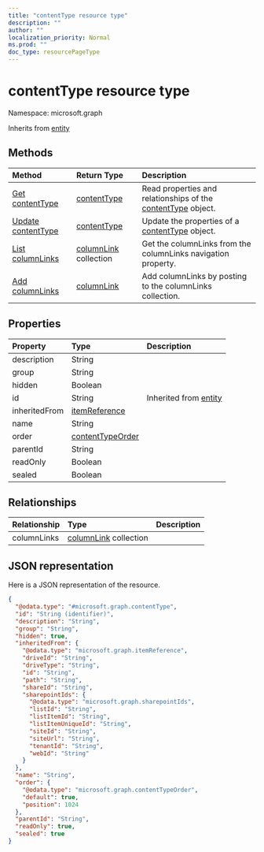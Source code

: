 ```yaml
---
title: "contentType resource type"
description: ""
author: ""
localization_priority: Normal
ms.prod: ""
doc_type: resourcePageType
---
```


# contentType resource type


Namespace: microsoft.graph




Inherits from [entity](../resources/entity.md)

## Methods
|Method|Return Type|Description|
|:---|:---|:---|
|[Get contentType](../api/contenttype-get.md)|[contentType](../resources/contenttype.md)|Read properties and relationships of the [contentType](../resources/contenttype.md) object.|
|[Update contentType](../api/contenttype-update.md)|[contentType](../resources/contenttype.md)|Update the properties of a [contentType](../resources/contenttype.md) object.|
|[List columnLinks](../api/contenttype-list-columnlinks.md)|[columnLink](../resources/columnlink.md) collection|Get the columnLinks from the columnLinks navigation property.|
|[Add columnLinks](../api/contenttype-post-columnlinks.md)|[columnLink](../resources/columnlink.md)|Add columnLinks by posting to the columnLinks collection.|

## Properties
|Property|Type|Description|
|:---|:---|:---|
|description|String||
|group|String||
|hidden|Boolean||
|id|String| Inherited from [entity](../resources/entity.md)|
|inheritedFrom|[itemReference](../resources/itemreference.md)||
|name|String||
|order|[contentTypeOrder](../resources/contenttypeorder.md)||
|parentId|String||
|readOnly|Boolean||
|sealed|Boolean||

## Relationships
|Relationship|Type|Description|
|:---|:---|:---|
|columnLinks|[columnLink](../resources/columnlink.md) collection||

## JSON representation
Here is a JSON representation of the resource.
<!-- {
  "blockType": "resource",
  "keyProperty": "id",
  "@odata.type": "microsoft.graph.contentType",
  "baseType": "microsoft.graph.entity",
  "openType": false
}
-->
``` json
{
  "@odata.type": "#microsoft.graph.contentType",
  "id": "String (identifier)",
  "description": "String",
  "group": "String",
  "hidden": true,
  "inheritedFrom": {
    "@odata.type": "microsoft.graph.itemReference",
    "driveId": "String",
    "driveType": "String",
    "id": "String",
    "path": "String",
    "shareId": "String",
    "sharepointIds": {
      "@odata.type": "microsoft.graph.sharepointIds",
      "listId": "String",
      "listItemId": "String",
      "listItemUniqueId": "String",
      "siteId": "String",
      "siteUrl": "String",
      "tenantId": "String",
      "webId": "String"
    }
  },
  "name": "String",
  "order": {
    "@odata.type": "microsoft.graph.contentTypeOrder",
    "default": true,
    "position": 1024
  },
  "parentId": "String",
  "readOnly": true,
  "sealed": true
}
```

